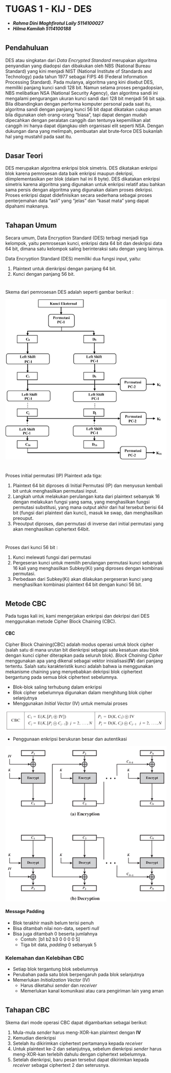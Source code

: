 # TUGAS 1 - KIJ -  DES
- ***Rahma Dini Maghfirotul Laily          5114100027***
- ***Hilma Kamilah                         5114100188***
#
#
## Pendahuluan
DES atau singkatan dari *Data Encrypted Standard* merupakan algoritma penyandian yang diadopsi dan dibakukan oleh NBS (National Bureau Standard) yang kini menjadi NIST (National Institute of Standards and Technology) pada tahun 1977 sebagai FIPS 46 (Federal Information Processing Standard). Pada mulanya, algoritma yang kini disebut DES, memiliki panjang kunci sandi 128 bit. Namun selama proses pengadopsian, NBS melibatkan NSA (National Security Agency), dan algoritma sandi ini mengalami pengurangan ukuran kunci sandi dari 128 bit menjadi 56 bit saja. Bila dibandingkan dengan performa komputer personal pada saat itu, algoritma sandi dengan panjang kunci 56 bit dapat dikatakan cukup aman bila digunakan oleh orang-orang “biasa”, tapi dapat dengan mudah dipecahkan dengan peralatan canggih dan tentunya kepemilikan alat canggih ini hanya dapat dijangkau oleh organisasi elit seperti NSA. Dengan dukungan dana yang melimpah, pembuatan alat brute‐force DES bukanlah hal yang mustahil pada saat itu.
#
## Dasar Teori
DES merupakan algoritma enkripsi blok simetris. DES dikatakan enkripsi blok karena pemrosesan data baik enkripsi maupun dekripsi, diimplementasikan per blok (dalam hal ini 8 byte). DES dikatakan enkripsi simetris karena algoritma yang digunakan untuk enkripsi relatif atau bahkan sama persis dengan algoritma yang digunakan dalam proses dekripsi. Proses enkripsi dapat didefinisikan secara sederhana sebagai proses penterjemahan data “asli” yang “jelas” dan “kasat mata” yang dapat dipahami maknanya.
#
## Tahapan Umum
Secara umum, Data Encryption Standard (DES) terbagi menjadi tiga kelompok, yaitu pemrosesan kunci, enkripsi data 64 bit dan deskripsi data 64 bit, dimana satu kelompok saling berinteraksi satu dengan yang lainnya.

Data Encryption Standard (DES) memiliki dua fungsi input, yaitu:
1. Plaintext untuk dienkripsi dengan panjang 64 bit. 
2. Kunci dengan panjang 56 bit. 
#
Skema dari pemrosesan DES adalah seperti gambar berikut :
  
![alt text](https://github.com/rahmadini/CBC/blob/master/kunci-des.jpg)
#
Proses initial permutasi (IP) Plaintext ada tiga:
1. Plaintext 64 bit diproses di Initial Permutasi (IP) dan menyusun kembali bit untuk menghasilkan permutasi input. 
2. Langkah untuk melakukan perulangan kata dari plaintext sebanyak 16 dengan melakukan fungsi yang sama, yang menghasilkan fungsi permutasi substitusi, yang mana output akhir dari hal tersebut berisi 64 bit (fungsi dari plaintext dan kunci), masuk ke swap, dan menghasilkan preouput. 
3. Preoutput diproses, dan permutasi di inverse dari initial permutasi yang akan menghasilkan ciphertext 64bit. 
#
Proses dari kunci 56 bit :
1. Kunci melewati fungsi dari permutasi 
2. Pergeseran kunci untuk memilih perulangan permutasi kunci sebanyak 16 kali yang menghasilkan Subkey(Ki) yang diproses dengan kombinasi permutasi. 
3. Perbedaan dari Subkey(Ki) akan dilakukan pergeseran kunci yang menghasilkan kombinasi plaintext 64 bit dengan kunci 56 bit. 
#
## Metode CBC
Pada tugas kali ini, kami mengerjakan enkripsi dan dekripsi dari DES menggunakan metode Cipher Block Chaining (CBC).
#### CBC
Cipher Block Chaining(CBC) adalah modus operasi untuk block cipher (salah satu di mana urutan bit dienkripsi sebagai satu kesatuan atau blok dengan kunci cipher diterapkan pada seluruh blok). *Block Chaining Cipher* menggunakan apa yang dikenal sebagai vektor inisialisasi(**IV**) dari panjang tertentu. Salah satu karakteristik kunci adalah bahwa ia menggunakan mekanisme chaining yang menyebabkan dekripsi blok ciphertext bergantung pada semua blok ciphertext sebelumnya.
- Blok-blok saling terhubung dalam enkripsi
- Blok cipher sebelumnya digunakan dalam menghitung blok cipher selanjutnya
- Menggunakan *Initial Vector* (IV) untuk memulai proses
  
![alt text](https://github.com/rahmadini/CBC/blob/master/CBC.png)
- Penggunaan enkripsi berukuran besar dan autentikasi
  
![alt text](https://github.com/rahmadini/CBC/blob/master/CBC2.png)
#### Message Padding
- Blok terakhir masih belum terisi penuh
- Bisa ditambah nilai non-data, seperti *null*
- Bisa juga ditambah 0 beserta jumlahnya
  - Contoh: [b1 b2 b3 0 0 0 0 5]
  - Tiga bit data, *padding* 0 sebanyak 5
### Kelemahan dan Kelebihan CBC
- Setiap blok tergantung blok sebelumnya
- Perubahan pada satu blok berpengaruh pada blok selanjutnya
- Memerlukan *Initialization Vector* (IV)
  - Harus diketahui *sender* dan *receiver*
  - Memerlukan kanal komunikasi atau cara pengiriman lain yang aman
#
## Tahapan CBC
Skema dari mode operasi CBC dapat digambarkan sebagai berikut:

1. Mula-mula *sender* harus meng-XOR-kan plaintext dengan **IV**
2. Kemudian dienkripsi
3. Setelah itu dikirimkan ciphertext pertamanya kepada *receiver*
4. Untuk plaintext ke-2 dan selanjutnya, sebelum dienkripsi *sender* harus meng-XOR-kan terlebih dahulu dengan ciphertext sebelumnya.
5. Setelah dienkripsi, baru pesan tersebut dapat dikirimkan kepada *receiver* sebagai ciphertext 2 dan seterusnya.
